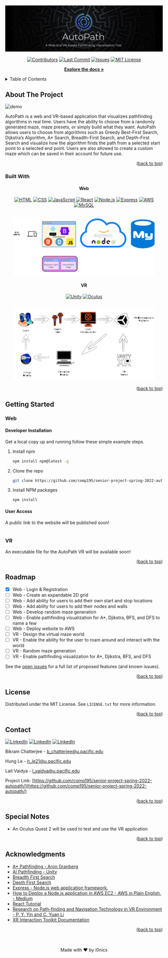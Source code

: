 <div id="top"></div>
  
<div align="center">
  <br>
   <img src="media/autopath-poster-with-description.png" alt="poster">

  
  [![Contributors][contributors-shield]][contributors-url]
  [![Last Commit][last-commit-shield]][last-commit-url]
  [![Issues][issues-shield]][issues-url]
  [![MIT License][license-shield]][license-url]
  
  <a href="https://github.com/comp195/senior-project-spring-2022-autopath/tree/master/documentation"><strong>Explore the docs »</strong></a>
  
</div>

<!-- TABLE OF CONTENTS -->
<details id="table_of_contents">
  <summary>Table of Contents</summary>

- [About The Project](#about-the-projec)
    - [Built With](#built-with)
  - [Getting Started](#getting-started)
    - [Web](#web)
    - [VR](#vr)
  - [Roadmap](#roadmap)
  - [License](#license)
  - [Contact](#contact)
  - [Special Notes](#special-notes)
  - [Acknowledgments](#acknowledgments)

</details>

<!-- ABOUT THE PROJECT -->
## About The Project

![demo][demo]

AutoPath is a web and VR-based application that visualizes pathfinding algorithms in real time. Users have the ability to choose from a randomly generated maze, maze presets, or simply build what they want. AutoPath allows users to choose from algorithms such as Greedy Best-First Search, Dijkstra’s Algorithm, A* Search, Breadth-First Search, and Depth-First Search and visualize how the algorithm finds the path from a selected start point to a selected end point. Users are also allowed to create a custom maze which can be saved in their account for future use.

<p align="right">(<a href="#top">back to top</a>)</p>

### Built With


<div align="center">
  
  #### Web

  [![HTML][html-shield]][html-url]
  [![CSS][css-shield]][css-url]
  [![JavaScript][js-shield]][js-url]
  [![React][react-shield]][react-url]
  [![Node.js][node-shield]][node-url]
  [![Express][express-shield]][express-url]
  [![AWS][aws-shield]][aws-url]
  [![MySQL][mysql-shield]][mysql-url]
  
  <br>
  <img src="documentation/web-block-diagram.png" width=90% alt="web-block-diagram">
  
  #### VR
  [![Unity][unity-shield]][unity-url]
  [![Oculus][oculus-shield]][oculus-url]
  
  <br>
  <img src="documentation/vr-block-diagram.png" width=90% alt="vr-block-diagram">
  
</div>



<p align="right">(<a href="#top">back to top</a>)</p>

<!-- GETTING STARTED -->
## Getting Started

### Web


#### Developer Installation
Get a local copy up and running follow these simple example steps.

1. Install npm
   ```sh
   npm install npm@latest -g
   ```
2. Clone the repo
   ```sh
   git clone https://github.com/comp195/senior-project-spring-2022-autopath.git
   ```
3. Install NPM packages
   ```sh
   npm install
   ```
   
#### User Access

A public link to the website will be published soon!
<br><br>

### VR

An executable file for the AutoPath VR will be available soon!

<p align="right">(<a href="#top">back to top</a>)</p>


<!-- ROADMAP -->
## Roadmap

- [x] Web - Login & Registration
- [ ] Web - Create an expandable 2D grid
- [ ] Web - Add ability for users to add their own start and stop locations
- [ ] Web - Add ability for users to add their nodes and walls
- [ ] Web - Develop random maze generation
- [ ] Web - Enable pathfinding visualization for A*, Djikstra, BFS, and DFS to name a few
- [ ] Web - Deploy website to AWS
- [ ] VR - Design the virtual maze world
- [ ] VR - Enable the ability for the user to roam around and interact with the world
- [ ] VR - Random maze generation
- [ ] VR - Enable pathfinding visualization for A*, Djikstra, BFS, and DFS

See the [open issues](https://github.com/github_username/repo_name/issues) for a full list of proposed features (and known issues).

<p align="right">(<a href="#top">back to top</a>)</p>

                                
<!-- LICENSE -->
## License

Distributed under the MIT License. See `LICENSE.txt` for more information.

<p align="right">(<a href="#top">back to top</a>)</p>

                                
<!-- CONTACT -->
## Contact

  [![LinkedIn][linkedin-shield-bikram]][linkedin-url-bikram]
  [![LinkedIn][linkedin-shield-hung]][linkedin-url-hung]
  [![LinkedIn][linkedin-shield-lalit]][linkedin-url-lalit]

Bikram Chatterjee - b_chatterjee@u.pacific.edu

Hung Le - h_le21@u.pacific.edu 

Lait Vaidya - l_vaidya@u.pacific.edu

Project Link: [https://github.com/comp195/senior-project-spring-2022-autopath/](https://github.com/comp195/senior-project-spring-2022-autopath/)

<p align="right">(<a href="#top">back to top</a>)</p>

<!-- Special Notes -->
## Special Notes
* An Oculus Quest 2 will be used to test and use the VR application

<p align="right">(<a href="#top">back to top</a>)</p>
                                
<!-- ACKNOWLEDGMENTS -->
## Acknowledgments

* [A* Pathfinding - Aron Granberg](https://arongranberg.com/astar/)
* [AI Pathfinding - Unity](https://www.youtube.com/watch?v=TsB_6yjACDY)
* [Breadth First Search](https://www.geeksforgeeks.org/breadth-first-search-or-bfs-for-a-graph/)    
* [Depth First Search](https://www.geeksforgeeks.org/depth-first-search-or-dfs-for-a-graph/)
* [Express - Node.js web application framework.](https://expressjs.com/)
* [How to Deploy a Node.js application in AWS EC2 - AWS in Plain English. - Medium](https://aws.plainenglish.io/deploying-a-nodejs-application-in-awsec2c1618b9b3874)
* [React Tutorial](https://reactjs.org/tutorial/tutorial.html)
* [Research on Path-finding and Navigation Technology in VR Environment - P. Y. Yin and C. Yuan Li](https://ieeexplore.ieee.org/document/9262839)
* [XR Interaction Toolkit Documentation](https://docs.unity3d.com/Packages/com.unity.xr.interaction.toolkit@0.9/manua)

<p align="right">(<a href="#top">back to top</a>)</p>

<div align="center">
    <br><br>
    Made with ❤️ by i0nics
</div>


[aws-shield]: https://img.shields.io/badge/AWS-252f3d?style=for-the-badge&logo=amazon
[aws-url]: https://aws.amazon.com
[contributors-shield]: https://img.shields.io/github/contributors/comp195/senior-project-spring-2022-autopath.svg?style=for-the-badge
[contributors-url]: https://github.com/comp195/senior-project-spring-2022-autopath/graphs/contributors
[css-shield]: https://img.shields.io/badge/CSS-6597CC?style=for-the-badge&logo=CSS
[css-url]: https://www.w3schools.com/css/
[demo]: https://github.com/comp195/senior-project-spring-2022-autopath/blob/master/media/autopath-demo.gif
[express-shield]: https://img.shields.io/badge/Express-1D1F22?style=for-the-badge&logo=express
[express-url]: https://expressjs.com
[forks-shield]: https://img.shields.io/github/forks/comp195/senior-project-spring-2022-autopath.svg?style=for-the-badge
[forks-url]: https://github.com/comp195/senior-project-spring-2022-autopath/network/members
[html-shield]: https://img.shields.io/badge/HTML-D25634?style=for-the-badge&logo=HTML
[html-url]: https://developer.mozilla.org/en-US/docs/Web/HTML
[issues-shield]: https://img.shields.io/github/issues/comp195/senior-project-spring-2022-autopath.svg?style=for-the-badge
[issues-url]: https://github.com/comp195/senior-project-spring-2022-autopath/issues
[js-shield]: https://img.shields.io/badge/JavaScript-3f3f3f?style=for-the-badge&logo=javascript
[js-url]: https://www.javascript.com
[last-commit-shield]: https://img.shields.io/github/last-commit/comp195/senior-project-spring-2022-autopath?style=for-the-badge
[last-commit-url]: https://img.shields.io/github/last-commit/comp195/senior-project-spring-2022-autopath?style=for-the-badge
[license-shield]: https://img.shields.io/github/license/comp195/senior-project-spring-2022-autopath.svg?style=for-the-badge
[license-url]: https://github.com/comp195/senior-project-spring-2022-autopath/blob/master/LICENSE.txt
[linkedin-shield-bikram]: https://img.shields.io/badge/-LinkedIn_(Bikram_C.)-black.svg?style=for-the-badge&logo=linkedin&colorB=555
[linkedin-shield-hung]: https://img.shields.io/badge/-LinkedIn_(Hung_L.)-black.svg?style=for-the-badge&logo=linkedin&colorB=555
[linkedin-shield-lalit]: https://img.shields.io/badge/-LinkedIn_(Lalit_V.)-black.svg?style=for-the-badge&logo=linkedin&colorB=555
[linkedin-url-bikram]: https://linkedin.com/in/bikramce
[linkedin-url-hung]: https://www.linkedin.com/in/hungle12
[linkedin-url-lalit]: https://www.linkedin.com/in/lalit-vaidya
[mysql-shield]: https://img.shields.io/badge/MySQL-3f3f3f?style=for-the-badge&logo=mysql
[mysql-url]: https://www.mysql.com
[node-shield]: https://img.shields.io/badge/Node.js-263053?style=for-the-badge&logo=node.js
[node-url]: https://nodejs.org/en/
[oculus-shield]: https://img.shields.io/badge/Oculus-343434?style=for-the-badge&logo=oculus
[oculus-url]: https://www.oculus.com
[product-screenshot]: images/screenshot.png
[react-shield]: https://img.shields.io/badge/React-343434?style=for-the-badge&logo=react
[react-url]: https://www.react.com
[unity-shield]: https://img.shields.io/badge/Unity-343434?style=for-the-badge&logo=unity
[unity-url]: https://www.unity.com
